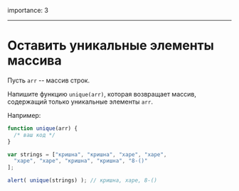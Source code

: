 importance: 3

---

# Оставить уникальные элементы массива

Пусть `arr` -- массив строк.

Напишите функцию `unique(arr)`, которая возвращает массив, содержащий только уникальные элементы `arr`.

Например:

```js
function unique(arr) {
  /* ваш код */
}

var strings = ["кришна", "кришна", "харе", "харе",
  "харе", "харе", "кришна", "кришна", "8-()"
];

alert( unique(strings) ); // кришна, харе, 8-()
```

